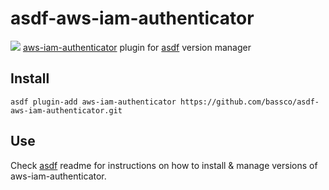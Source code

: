# asdf-aws-iam-authenticator

![](https://github.com/actions/hello-world/workflows/.github/workflows/ci.yml/badge.svg) [aws-iam-authenticator](https://github.com/kubernetes-sigs/aws-iam-authenticator) plugin for [asdf](https://github.com/asdf-vm/asdf) version manager

## Install

```
asdf plugin-add aws-iam-authenticator https://github.com/bassco/asdf-aws-iam-authenticator.git
```

## Use

Check [asdf](https://github.com/asdf-vm/asdf) readme for instructions on how to install & manage versions of aws-iam-authenticator.
